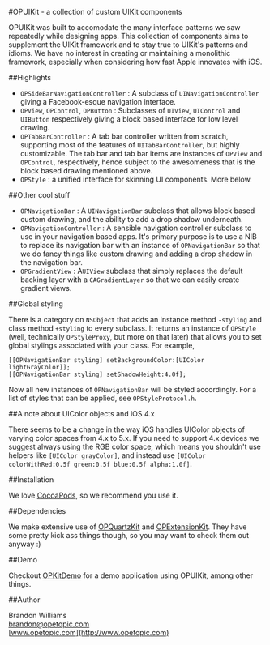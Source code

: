 #OPUIKit - a collection of custom UIKit components

OPUIKit was built to accomodate the many interface patterns we saw repeatedly while designing apps. This collection of components aims to supplement the UIKit framework and to stay true to UIKit's patterns and idioms. We have no interest in creating or maintaining a monolithic framework, especially when considering how fast Apple innovates with iOS.

##Highlights

* `OPSideBarNavigationController` : A subclass of `UINavigationController` giving a Facebook-esque navigation interface.
* `OPView`, `OPControl`, `OPButton` : Subclasses of `UIView`, `UIControl` and `UIButton` respectively giving a block based interface for low level drawing.
* `OPTabBarController` : A tab bar controller written from scratch, supporting most of the features of `UITabBarController`, but highly customizable. The tab bar and tab bar items are instances of `OPView` and `OPControl`, respectively, hence subject to the awesomeness that is the block based drawing mentioned above.
* `OPStyle` : a unified interface for skinning UI components. More below.

##Other cool stuff

* `OPNavigationBar` : A `UINavigationBar` subclass that allows block based custom drawing, and the ability to add a drop shadow underneath.
* `OPNavigationController` : A sensible navigation controller subclass to use in your navigation based apps. It's primary purpose is to use a NIB to replace its navigation bar with an instance of `OPNavigationBar` so that we do fancy things like custom drawing and adding a drop shadow in the navigation bar.
* `OPGradientView` : A`UIView` subclass that simply replaces the default backing layer with a `CAGradientLayer` so that we can easily create gradient views.

##Global styling

There is a category on `NSObject` that adds an instance method `-styling` and class method `+styling` to every subclass. It returns an instance of `OPStyle` (well, technically `OPStyleProxy`, but more on that later) that allows you to set global stylings associated with your class. For example,

	[[OPNavigationBar styling] setBackgroundColor:[UIColor lightGrayColor]];
	[[OPNavigationBar styling] setShadowHeight:4.0f];

Now all new instances of `OPNavigationBar` will be styled accordingly. For a list of styles that can be applied, see `OPStyleProtocol.h`.

##A note about UIColor objects and iOS 4.x

There seems to be a change in the way iOS handles UIColor objects of varying color spaces from 4.x to 5.x. If you need to support 4.x devices we suggest always using the RGB color space, which means you shouldn't use helpers like `[UIColor grayColor]`, and instead use `[UIColor colorWithRed:0.5f green:0.5f blue:0.5f alpha:1.0f]`.
    
##Installation

We love [CocoaPods](http://github.com/cocoapods/cocoapods), so we recommend you use it.

##Dependencies

We make extensive use of [OPQuartzKit](http://www.opetopic.com) and [OPExtensionKit](http://www.opetopic.com). They have some pretty kick ass things though, so you may want to check them out anyway :)

##Demo

Checkout [OPKitDemo](http://www.opetopic.com) for a demo application using OPUIKit, among other things.

##Author

Brandon Williams  
brandon@opetopic.com  
[www.opetopic.com](http://www.opetopic.com)
